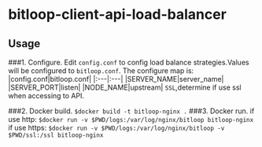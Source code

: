# bitloop-client-api-load-balancer

## Usage

###1. Configure.
   Edit `config.conf` to config load balance strategies.Values will be configured to `bitloop.conf`. 
   The configure map is:
    |config.conf|bitloop.conf|
    |:---|:---|
    |SERVER_NAME|server_name|
    |SERVER_PORT|listen|
    |NODE_NAME|upstream|
  `SSL`,determine if use ssl when accessing to API.


###2. Docker build.
   `$docker build -t bitloop-nginx .`
###3. Docker run.
   if use http:
   `$docker run -v $PWD/logs:/var/log/nginx/bitloop bitloop-nginx` 
   if use https:
   `$docker run -v $PWD/logs:/var/log/nginx/bitloop -v $PWD/ssl:/ssl bitloop-nginx` 

